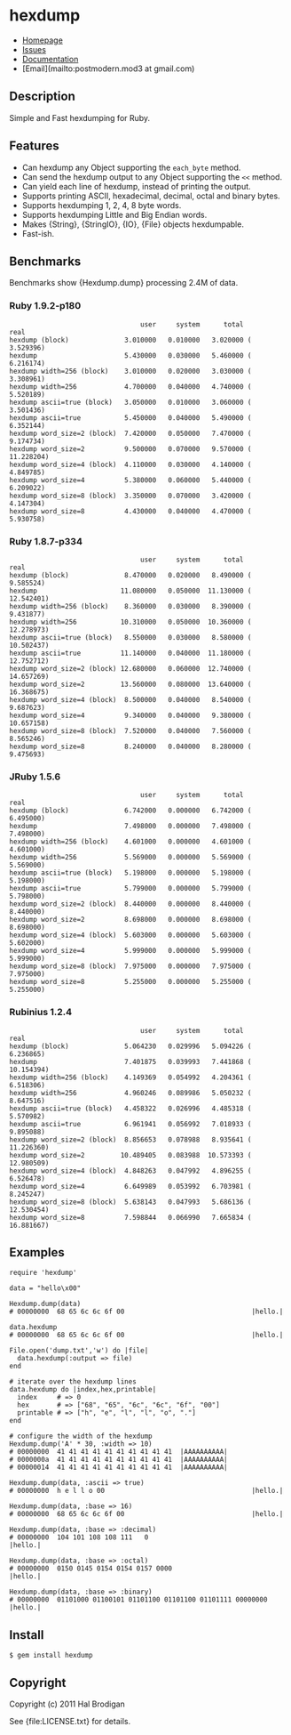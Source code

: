 # hexdump

* [Homepage](http://github.com/postmoderm/hexdump)
* [Issues](http://github.com/postmoderm/hexdump/issues)
* [Documentation](http://rubydoc.info/gems/hexdump/frames)
* [Email](mailto:postmodern.mod3 at gmail.com)

## Description

Simple and Fast hexdumping for Ruby.

## Features

* Can hexdump any Object supporting the `each_byte` method.
* Can send the hexdump output to any Object supporting the `<<` method.
* Can yield each line of hexdump, instead of printing the output.
* Supports printing ASCII, hexadecimal, decimal, octal and binary bytes.
* Supports hexdumping 1, 2, 4, 8 byte words.
* Supports hexdumping Little and Big Endian words.
* Makes {String}, {StringIO}, {IO}, {File} objects hexdumpable.
* Fast-ish.

## Benchmarks

Benchmarks show {Hexdump.dump} processing 2.4M of data.

### Ruby 1.9.2-p180

                                     user     system      total        real
    hexdump (block)              3.010000   0.010000   3.020000 (  3.529396)
    hexdump                      5.430000   0.030000   5.460000 (  6.216174)
    hexdump width=256 (block)    3.010000   0.020000   3.030000 (  3.308961)
    hexdump width=256            4.700000   0.040000   4.740000 (  5.520189)
    hexdump ascii=true (block)   3.050000   0.010000   3.060000 (  3.501436)
    hexdump ascii=true           5.450000   0.040000   5.490000 (  6.352144)
    hexdump word_size=2 (block)  7.420000   0.050000   7.470000 (  9.174734)
    hexdump word_size=2          9.500000   0.070000   9.570000 ( 11.228204)
    hexdump word_size=4 (block)  4.110000   0.030000   4.140000 (  4.849785)
    hexdump word_size=4          5.380000   0.060000   5.440000 (  6.209022)
    hexdump word_size=8 (block)  3.350000   0.070000   3.420000 (  4.147304)
    hexdump word_size=8          4.430000   0.040000   4.470000 (  5.930758)

### Ruby 1.8.7-p334

                                     user     system      total        real
    hexdump (block)              8.470000   0.020000   8.490000 (  9.585524)
    hexdump                     11.080000   0.050000  11.130000 ( 12.542401)
    hexdump width=256 (block)    8.360000   0.030000   8.390000 (  9.431877)
    hexdump width=256           10.310000   0.050000  10.360000 ( 12.278973)
    hexdump ascii=true (block)   8.550000   0.030000   8.580000 ( 10.502437)
    hexdump ascii=true          11.140000   0.040000  11.180000 ( 12.752712)
    hexdump word_size=2 (block) 12.680000   0.060000  12.740000 ( 14.657269)
    hexdump word_size=2         13.560000   0.080000  13.640000 ( 16.368675)
    hexdump word_size=4 (block)  8.500000   0.040000   8.540000 (  9.687623)
    hexdump word_size=4          9.340000   0.040000   9.380000 ( 10.657158)
    hexdump word_size=8 (block)  7.520000   0.040000   7.560000 (  8.565246)
    hexdump word_size=8          8.240000   0.040000   8.280000 (  9.475693)

### JRuby 1.5.6

                                     user     system      total        real
    hexdump (block)              6.742000   0.000000   6.742000 (  6.495000)
    hexdump                      7.498000   0.000000   7.498000 (  7.498000)
    hexdump width=256 (block)    4.601000   0.000000   4.601000 (  4.601000)
    hexdump width=256            5.569000   0.000000   5.569000 (  5.569000)
    hexdump ascii=true (block)   5.198000   0.000000   5.198000 (  5.198000)
    hexdump ascii=true           5.799000   0.000000   5.799000 (  5.798000)
    hexdump word_size=2 (block)  8.440000   0.000000   8.440000 (  8.440000)
    hexdump word_size=2          8.698000   0.000000   8.698000 (  8.698000)
    hexdump word_size=4 (block)  5.603000   0.000000   5.603000 (  5.602000)
    hexdump word_size=4          5.999000   0.000000   5.999000 (  5.999000)
    hexdump word_size=8 (block)  7.975000   0.000000   7.975000 (  7.975000)
    hexdump word_size=8          5.255000   0.000000   5.255000 (  5.255000)

### Rubinius 1.2.4

                                     user     system      total        real
    hexdump (block)              5.064230   0.029996   5.094226 (  6.236865)
    hexdump                      7.401875   0.039993   7.441868 ( 10.154394)
    hexdump width=256 (block)    4.149369   0.054992   4.204361 (  6.518306)
    hexdump width=256            4.960246   0.089986   5.050232 (  8.647516)
    hexdump ascii=true (block)   4.458322   0.026996   4.485318 (  5.570982)
    hexdump ascii=true           6.961941   0.056992   7.018933 (  9.895088)
    hexdump word_size=2 (block)  8.856653   0.078988   8.935641 ( 11.226360)
    hexdump word_size=2         10.489405   0.083988  10.573393 ( 12.980509)
    hexdump word_size=4 (block)  4.848263   0.047992   4.896255 (  6.526478)
    hexdump word_size=4          6.649989   0.053992   6.703981 (  8.245247)
    hexdump word_size=8 (block)  5.638143   0.047993   5.686136 ( 12.530454)
    hexdump word_size=8          7.598844   0.066990   7.665834 ( 16.881667)

## Examples

    require 'hexdump'

    data = "hello\x00"

    Hexdump.dump(data)
    # 00000000  68 65 6c 6c 6f 00                                |hello.|
    
    data.hexdump
    # 00000000  68 65 6c 6c 6f 00                                |hello.|

    File.open('dump.txt','w') do |file|
      data.hexdump(:output => file)
    end

    # iterate over the hexdump lines
    data.hexdump do |index,hex,printable|
      index     # => 0
      hex       # => ["68", "65", "6c", "6c", "6f", "00"]
      printable # => ["h", "e", "l", "l", "o", "."]
    end

    # configure the width of the hexdump
    Hexdump.dump('A' * 30, :width => 10)
    # 00000000  41 41 41 41 41 41 41 41 41 41  |AAAAAAAAAA|
    # 0000000a  41 41 41 41 41 41 41 41 41 41  |AAAAAAAAAA|
    # 00000014  41 41 41 41 41 41 41 41 41 41  |AAAAAAAAAA|

    Hexdump.dump(data, :ascii => true)
    # 00000000  h e l l o 00                                     |hello.|

    Hexdump.dump(data, :base => 16)
    # 00000000  68 65 6c 6c 6f 00                                |hello.|

    Hexdump.dump(data, :base => :decimal)
    # 00000000  104 101 108 108 111   0                                          |hello.|

    Hexdump.dump(data, :base => :octal)
    # 00000000  0150 0145 0154 0154 0157 0000                                                    |hello.|

    Hexdump.dump(data, :base => :binary)
    # 00000000  01101000 01100101 01101100 01101100 01101111 00000000                                                                                            |hello.|

## Install

    $ gem install hexdump

## Copyright

Copyright (c) 2011 Hal Brodigan

See {file:LICENSE.txt} for details.
